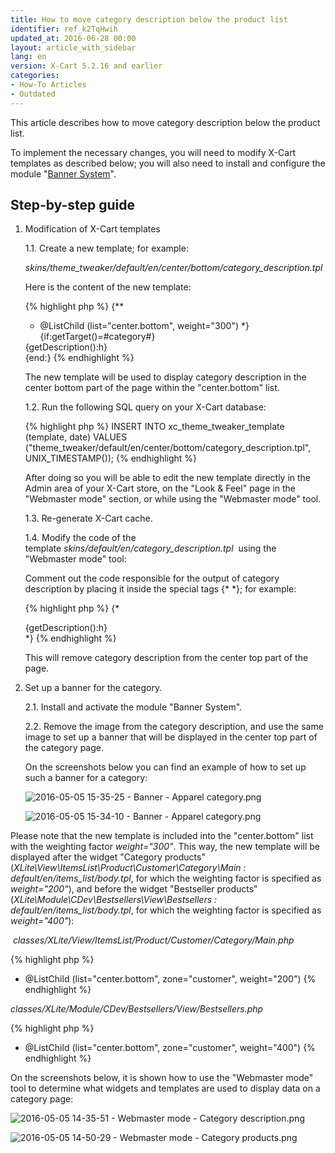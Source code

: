 ```yaml
---
title: How to move category description below the product list
identifier: ref_k2TqHwih
updated_at: 2016-06-28 00:00
layout: article_with_sidebar
lang: en
version: X-Cart 5.2.16 and earlier
categories:
- How-To Articles
- Outdated
---
```


This article describes how to move category description below the product list.

To implement the necessary changes, you will need to modify X-Cart templates as described below; you will also need to install and configure the module "[Banner System](http://market.x-cart.com/addons/banner-system.html)".

## Step-by-step guide

1.  Modification of X-Cart templates

    1.1\. Create a new template; for example:  

    _skins/theme_tweaker/default/en/center/bottom/category_description.tpl_  

    Here is the content of the new template:

    {% highlight php %}
    {**
     * @ListChild (list="center.bottom", weight="300")
     *}
    {if:getTarget()=#category#}
    <div class="category-description">{getDescription():h}</div>
    {end:}
    {% endhighlight %}

    The new template will be used to display category description in the center bottom part of the page within the "center.bottom" list.  

    1.2\. Run the following SQL query on your X-Cart database:

    {% highlight php %}
    INSERT INTO xc_theme_tweaker_template (template, date) VALUES ("theme_tweaker/default/en/center/bottom/category_description.tpl", UNIX_TIMESTAMP());
    {% endhighlight %}

    After doing so you will be able to edit the new template directly in the Admin area of your X-Cart store, on the "Look & Feel" page in the "Webmaster mode" section, or while using the "Webmaster mode" tool.  

    1.3\. Re-generate X-Cart cache.  

    1.4\. Modify the code of the template _skins/default/en/category_description.tpl_  using the "Webmaster mode" tool:  

    Comment out the code responsible for the output of category description by placing it inside the special tags {* *}; for example:

    {% highlight php %}
    {*
    <div class="category-description">{getDescription():h}</div>
    *}
    {% endhighlight %}

    This will remove category description from the center top part of the page.  

2.  Set up a banner for the category.  

    2.1\. Install and activate the module "Banner System".  

    2.2\. Remove the image from the category description, and use the same image to set up a banner that will be displayed in the center top part of the category page.  

    On the screenshots below you can find an example of how to set up such a banner for a category:

    ![2016-05-05 15-35-25 - Banner - Apparel category.png]({{site.baseurl}}/attachments/9307060/9439719.png)

    ![2016-05-05 15-34-10 - Banner - Apparel category.png]({{site.baseurl}}/attachments/9307060/9439718.png)

Please note that the new template is included into the "center.bottom" list with the weighting factor _weight="300"_. This way, the new template will be displayed after the widget "Category products" (_XLite\View\ItemsList\Product\Customer\Category\Main : default/en/items_list/body.tpl_, for which the weighting factor is specified as _weight="200"_), and before the widget "Bestseller products" (_XLite\Module\CDev\Bestsellers\View\Bestsellers : default/en/items_list/body.tpl_, for which the weighting factor is specified as _weight="400"_):

 _classes/XLite/View/ItemsList/Product/Customer/Category/Main.php_

{% highlight php %}
* @ListChild (list="center.bottom", zone="customer", weight="200")
{% endhighlight %}

_classes/XLite/Module/CDev/Bestsellers/View/Bestsellers.php_

{% highlight php %}
* @ListChild (list="center.bottom", zone="customer", weight="400")
{% endhighlight %}

On the screenshots below, it is shown how to use the "Webmaster mode" tool to determine what widgets and templates are used to display data on a category page:

![2016-05-05 14-35-51 - Webmaster mode - Category description.png]({{site.baseurl}}/attachments/9307060/9439716.png)

![2016-05-05 14-50-29 - Webmaster mode - Category products.png]({{site.baseurl}}/attachments/9307060/9439717.png)
